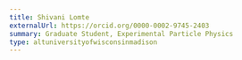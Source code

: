 ```yaml
---
title: Shivani Lomte
externalUrl: https://orcid.org/0000-0002-9745-2403
summary: Graduate Student, Experimental Particle Physics
type: altuniversityofwisconsinmadison
---
```

